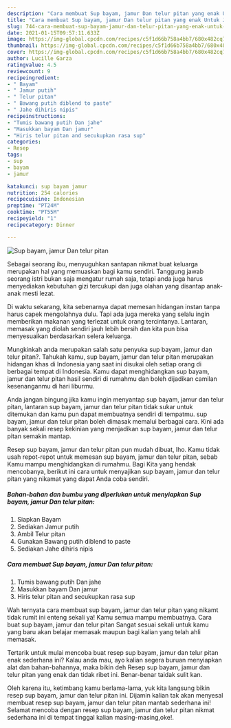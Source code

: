 ```yaml
---
description: "Cara membuat Sup bayam, jamur Dan telur pitan yang enak Untuk Jualan"
title: "Cara membuat Sup bayam, jamur Dan telur pitan yang enak Untuk Jualan"
slug: 744-cara-membuat-sup-bayam-jamur-dan-telur-pitan-yang-enak-untuk-jualan
date: 2021-01-15T09:57:11.633Z
image: https://img-global.cpcdn.com/recipes/c5f1d66b758a4bb7/680x482cq70/sup-bayam-jamur-dan-telur-pitan-foto-resep-utama.jpg
thumbnail: https://img-global.cpcdn.com/recipes/c5f1d66b758a4bb7/680x482cq70/sup-bayam-jamur-dan-telur-pitan-foto-resep-utama.jpg
cover: https://img-global.cpcdn.com/recipes/c5f1d66b758a4bb7/680x482cq70/sup-bayam-jamur-dan-telur-pitan-foto-resep-utama.jpg
author: Lucille Garza
ratingvalue: 4.5
reviewcount: 9
recipeingredient:
- " Bayam"
- " Jamur putih"
- " Telur pitan"
- " Bawang putih diblend to paste"
- " Jahe dihiris nipis"
recipeinstructions:
- "Tumis bawang putih Dan jahe"
- "Masukkan bayam Dan jamur"
- "Hiris telur pitan and secukupkan rasa sup"
categories:
- Resep
tags:
- sup
- bayam
- jamur

katakunci: sup bayam jamur 
nutrition: 254 calories
recipecuisine: Indonesian
preptime: "PT24M"
cooktime: "PT55M"
recipeyield: "1"
recipecategory: Dinner

---
```



![Sup bayam, jamur Dan telur pitan](https://img-global.cpcdn.com/recipes/c5f1d66b758a4bb7/680x482cq70/sup-bayam-jamur-dan-telur-pitan-foto-resep-utama.jpg)

Sebagai seorang ibu, menyuguhkan santapan nikmat buat keluarga merupakan hal yang memuaskan bagi kamu sendiri. Tanggung jawab seorang istri bukan saja mengatur rumah saja, tetapi anda juga harus menyediakan kebutuhan gizi tercukupi dan juga olahan yang disantap anak-anak mesti lezat.

Di waktu  sekarang, kita sebenarnya dapat memesan hidangan instan tanpa harus capek mengolahnya dulu. Tapi ada juga mereka yang selalu ingin memberikan makanan yang terlezat untuk orang tercintanya. Lantaran, memasak yang diolah sendiri jauh lebih bersih dan kita pun bisa menyesuaikan berdasarkan selera keluarga. 



Mungkinkah anda merupakan salah satu penyuka sup bayam, jamur dan telur pitan?. Tahukah kamu, sup bayam, jamur dan telur pitan merupakan hidangan khas di Indonesia yang saat ini disukai oleh setiap orang di berbagai tempat di Indonesia. Kamu dapat menghidangkan sup bayam, jamur dan telur pitan hasil sendiri di rumahmu dan boleh dijadikan camilan kesenanganmu di hari liburmu.

Anda jangan bingung jika kamu ingin menyantap sup bayam, jamur dan telur pitan, lantaran sup bayam, jamur dan telur pitan tidak sukar untuk ditemukan dan kamu pun dapat membuatnya sendiri di tempatmu. sup bayam, jamur dan telur pitan boleh dimasak memalui berbagai cara. Kini ada banyak sekali resep kekinian yang menjadikan sup bayam, jamur dan telur pitan semakin mantap.

Resep sup bayam, jamur dan telur pitan pun mudah dibuat, lho. Kamu tidak usah repot-repot untuk memesan sup bayam, jamur dan telur pitan, sebab Kamu mampu menghidangkan di rumahmu. Bagi Kita yang hendak mencobanya, berikut ini cara untuk menyajikan sup bayam, jamur dan telur pitan yang nikamat yang dapat Anda coba sendiri.

<!--inarticleads1-->

##### Bahan-bahan dan bumbu yang diperlukan untuk menyiapkan Sup bayam, jamur Dan telur pitan:

1. Siapkan  Bayam
1. Sediakan  Jamur putih
1. Ambil  Telur pitan
1. Gunakan  Bawang putih diblend to paste
1. Sediakan  Jahe dihiris nipis




<!--inarticleads2-->

##### Cara membuat Sup bayam, jamur Dan telur pitan:

1. Tumis bawang putih Dan jahe
1. Masukkan bayam Dan jamur
1. Hiris telur pitan and secukupkan rasa sup




Wah ternyata cara membuat sup bayam, jamur dan telur pitan yang nikamt tidak rumit ini enteng sekali ya! Kamu semua mampu membuatnya. Cara buat sup bayam, jamur dan telur pitan Sangat sesuai sekali untuk kamu yang baru akan belajar memasak maupun bagi kalian yang telah ahli memasak.

Tertarik untuk mulai mencoba buat resep sup bayam, jamur dan telur pitan enak sederhana ini? Kalau anda mau, ayo kalian segera buruan menyiapkan alat dan bahan-bahannya, maka bikin deh Resep sup bayam, jamur dan telur pitan yang enak dan tidak ribet ini. Benar-benar taidak sulit kan. 

Oleh karena itu, ketimbang kamu berlama-lama, yuk kita langsung bikin resep sup bayam, jamur dan telur pitan ini. Dijamin kalian tak akan menyesal membuat resep sup bayam, jamur dan telur pitan mantab sederhana ini! Selamat mencoba dengan resep sup bayam, jamur dan telur pitan nikmat sederhana ini di tempat tinggal kalian masing-masing,oke!.

